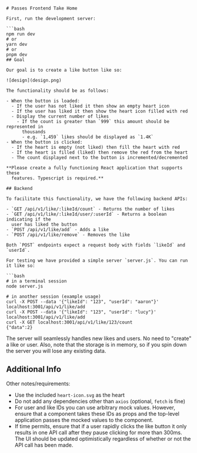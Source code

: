 
```

# Passes Frontend Take Home

First, run the development server:

```bash
npm run dev
# or
yarn dev
# or
pnpm dev
## Goal

Our goal is to create a like button like so:

![design](design.png)

The functionality should be as follows:

- When the button is loaded:
  - If the user has not liked it then show an empty heart icon
  - If the user has liked it then show the heart icon filled with red
  - Display the current number of likes
    - If the count is greater than `999` this amount should be represented in
      thousands
      - e.g. `1,459` likes should be displayed as `1.4K`
- When the button is clicked:
  - If the heart is empty (not liked) then fill the heart with red
  - If the heart is filled (liked) then remove the red from the heart
  - The count displayed next to the button is incremented/decremented

**Please create a fully functioning React application that supports these
  features. Typescript is required.**

## Backend

To facilitate this functionality, we have the following backend APIs:

- `GET /api/v1/like/:likeId/count` - Returns the number of likes
- `GET /api/v1/like/:likeId/user/:userId` - Returns a boolean indicating if the
  user has liked the button
- `POST /api/v1/like/add` - Adds a like
- `POST /api/v1/like/remove` - Removes the like

Both `POST` endpoints expect a request body with fields `likeId` and `userId`.

For testing we have provided a simple server `server.js`. You can run it like so:

```bash
# in a terminal session
node server.js

# in another session (example usage)
curl -X POST --data '{"likeId": "123", "userId": "aaron"}' localhost:3001/api/v1/like/add
curl -X POST --data '{"likeId": "123", "userId": "lucy"}' localhost:3001/api/v1/like/add
curl -X GET localhost:3001/api/v1/like/123/count
{"data":2}
```

The server will seamlessly handles new likes and users. No need to "create" a
like or user. Also, note that the storage is in memory, so if you spin down the
server you will lose any existing data.

## Additional Info

Other notes/requirements:

- Use the included `heart-icon.svg` as the heart
- Do not add any dependencies other than `axios` (optional, `fetch` is fine)
- For user and like IDs you can use arbitrary mock values. However, ensure that
  a component takes these IDs as props and the top-level application passes the
  mocked values to the component.
- If time permits, ensure that if a user rapidly clicks the like button it only
  results in one API call after they pause clicking for more than 300ms. The UI
  should be updated optimistically regardless of whether or not the API call
  has been made.

